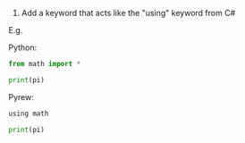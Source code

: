 1. Add a keyword that acts like the "using" keyword from C#

E.g.

Python:

```py
from math import *

print(pi)
```

Pyrew:

```py
using math

print(pi)
```